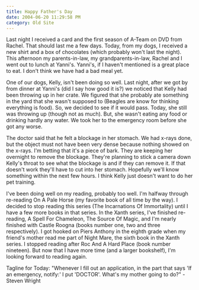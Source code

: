 ```yaml
---
title: Happy Father's Day
date: 2004-06-20 11:29:58 PM
category: Old Site
---
```


Last night I received a card and the first season of A-Team on DVD from Rachel. That should last me a few days. Today, from my dogs, I received a new shirt and a box of chocolates (which probably won't last the night). This afternoon my parents-in-law, my grandparents-in-law, Rachel and I went out to lunch at Yanni's. Yanni's, if I haven't mentioned is a great place to eat. I don't think we have had a bad meal yet.

One of our dogs, Kelly, isn't been doing so well. Last night, after we got by from dinner at Yanni's (did I say how good it is?) we noticed that Kelly had been throwing up in her crate. We figured that she probably ate something in the yard that she wasn't supposed to (Beagles are know for thinking everything is food). So, we decided to see if it would pass. Today, she still was throwing up (though not as much). But, she wasn't eating any food or drinking hardly any water. We took her to the emergency room before she got any worse.

The doctor said that he felt a blockage in her stomach. We had x-rays done, but the object must not have been very dense because nothing showed on the x-rays. I'm betting that it's a piece of bark. They are keeping her overnight to remove the blockage. They're planning to stick a camera down Kelly's throat to see what the blockage is and if they can remove it. If that doesn't work they'll have to cut into her stomach. Hopefully we'll know something within the next few hours. I think Kelly just doesn't want to do her pet training.

I've been doing well on my reading, probably too well. I'm halfway through re-reading On A Pale Horse (my favorite book of all time by the way). I decided to stop reading this series (The Incarnations Of Immortality) until I have a few more books in that series. In the Xanth series, I've finished re-reading, A Spell For Chameleon, The Source Of Magic, and I'm nearly finished with Castle Roogna (books number one, two and three respectively). I got hooked on Piers Anthony in the eighth grade when my friend's mother read me part of Night Mare, the sixth book in the Xanth series. I stopped reading after Roc And A Hard Place (book number nineteen). But now that I have more time (and a larger bookshelf), I'm looking forward to reading again.

Tagline for Today: "Whenever I fill out an application, in the part that says 'If an emergency, notify:' I put 'DOCTOR'. What's my mother going to do?" - Steven Wright
